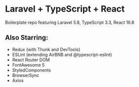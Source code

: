 # Laravel + TypeScript + React
Boilerplate repo featuring Laravel 5.8, TypeScript 3.3, React 16.8 

## Also Starring:
- Redux (with Thunk and DevTools)
- ESLint (extending AirBNB and @typescript-eslint)
- React Router DOM
- FontAwesome 5
- StyledComponents
- BrowserSync
- Axios
